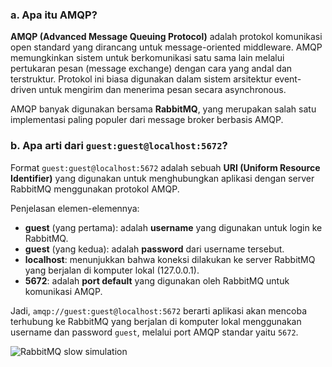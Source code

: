 
### a. Apa itu AMQP?

**AMQP (Advanced Message Queuing Protocol)** adalah protokol komunikasi open standard yang dirancang untuk message-oriented middleware. AMQP memungkinkan sistem untuk berkomunikasi satu sama lain melalui pertukaran pesan (message exchange) dengan cara yang andal dan terstruktur. Protokol ini biasa digunakan dalam sistem arsitektur event-driven untuk mengirim dan menerima pesan secara asynchronous.

AMQP banyak digunakan bersama **RabbitMQ**, yang merupakan salah satu implementasi paling populer dari message broker berbasis AMQP.


### b. Apa arti dari `guest:guest@localhost:5672`?

Format `guest:guest@localhost:5672` adalah sebuah **URI (Uniform Resource Identifier)** yang digunakan untuk menghubungkan aplikasi dengan server RabbitMQ menggunakan protokol AMQP.

Penjelasan elemen-elemennya:

* **guest** (yang pertama): adalah **username** yang digunakan untuk login ke RabbitMQ.
* **guest** (yang kedua): adalah **password** dari username tersebut.
* **localhost**: menunjukkan bahwa koneksi dilakukan ke server RabbitMQ yang berjalan di komputer lokal (127.0.0.1).
* **5672**: adalah **port default** yang digunakan oleh RabbitMQ untuk komunikasi AMQP.

Jadi, `amqp://guest:guest@localhost:5672` berarti aplikasi akan mencoba terhubung ke RabbitMQ yang berjalan di komputer lokal menggunakan username dan password `guest`, melalui port AMQP standar yaitu `5672`.

![RabbitMQ slow simulation](https://media.discordapp.net/attachments/916932753897967666/1372904644568678431/image.png?ex=68287896&is=68272716&hm=967261737d40e9dcebb2d70c3ecf64b51e50ac11b85f0866b9d8b8fda858d3a0&=&format=webp&quality=lossless&width=1744&height=856)
